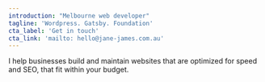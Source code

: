 ```yaml
---
introduction: "Melbourne web developer"
tagline: 'Wordpress. Gatsby. Foundation'
cta_label: 'Get in touch'
cta_link: 'mailto: hello@jane-james.com.au'
---
```


I help businesses build and maintain websites that are optimized for speed and SEO, that fit within your budget.

